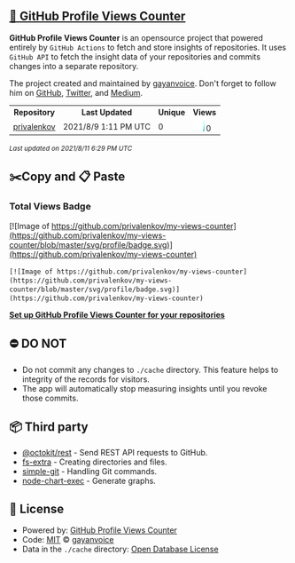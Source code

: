 ## [🚀 GitHub Profile Views Counter](https://github.com/gayanvoice/github-profile-views-counter)
**GitHub Profile Views Counter** is an opensource project that powered entirely by  `GitHub Actions` to fetch and store insights of repositories.
It uses `GitHub API` to fetch the insight data of your repositories and commits changes into a separate repository.

The project created and maintained by [gayanvoice](https://github.com/gayanvoice). Don't forget to follow him on [GitHub](https://github.com/gayanvoice), [Twitter](https://twitter.com/gayanvoice), and [Medium](https://gayanvoice.medium.com/).

<table>
	<tr>
		<th>
			Repository
		</th>
		<th>
			Last Updated
		</th>
		<th>
			Unique
		</th>
		<th>
			Views
		</th>
	</tr>
	<tr>
		<td>
			<a href="https://github.com/privalenkov/my-views-counter/tree/master/readme/394649420/year.md">
				privalenkov
			</a>
		</td>
		<td>
			2021/8/9 1:11 PM UTC
		</td>
		<td>
			0
		</td>
		<td>
			<img alt="Response time graph" src="https://github.com/privalenkov/my-views-counter/raw/master/graph/394649420/small/year.png" height="20"> 0
		</td>
	</tr>
</table>

<small><i>Last updated on 2021/8/11 6:29 PM UTC</i></small>

## ✂️Copy and 📋 Paste
### Total Views Badge
[![Image of https://github.com/privalenkov/my-views-counter](https://github.com/privalenkov/my-views-counter/blob/master/svg/profile/badge.svg)](https://github.com/privalenkov/my-views-counter)

```readme
[![Image of https://github.com/privalenkov/my-views-counter](https://github.com/privalenkov/my-views-counter/blob/master/svg/profile/badge.svg)](https://github.com/privalenkov/my-views-counter)
```
[**Set up GitHub Profile Views Counter for your repositories**](https://github.com/gayanvoice/github-profile-views-counter)
## ⛔ DO NOT
- Do not commit any changes to `./cache` directory. This feature helps to integrity of the records for visitors.
- The app will automatically stop measuring insights until you revoke those commits.
## 📦 Third party

- [@octokit/rest](https://www.npmjs.com/package/@octokit/rest) - Send REST API requests to GitHub.
- [fs-extra](https://www.npmjs.com/package/fs-extra) - Creating directories and files.
- [simple-git](https://www.npmjs.com/package/simple-git) - Handling Git commands.
- [node-chart-exec](https://www.npmjs.com/package/node-chart-exec) - Generate graphs.
## 📄 License
- Powered by: [GitHub Profile Views Counter](https://github.com/gayanvoice/github-profile-views-counter)
- Code: [MIT](./LICENSE) © [gayanvoice](https://github.com/gayanvoice)
- Data in the `./cache` directory: [Open Database License](https://opendatacommons.org/licenses/odbl/1-0/)